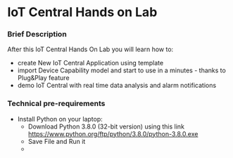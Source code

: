 # IoT Central Hands on Lab

### Brief Description
After this IoT Central Hands On Lab you will learn how to:
* create New IoT Central Application using template
* import Device Capability model and start to use in a minutes - thanks to Plug&Play feature
* demo IoT Central with real time data analysis and alarm notifications

### Technical pre-requirements
* Install Python on your laptop:
  - Download Python 3.8.0 (32-bit version) using this link https://www.python.org/ftp/python/3.8.0/python-3.8.0.exe
  - Save File and Run it
  - 
